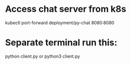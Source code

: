 # Access chat server from k8s
kubectl port-forward deployment/py-chat 8080:8080

# Separate terminal run this:

python client.py or python3 client.py